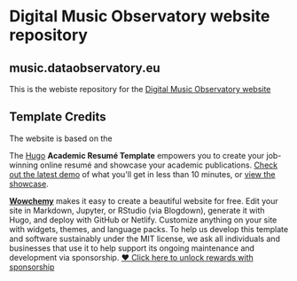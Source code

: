# Digital Music Observatory website repository

## music.dataobservatory.eu

This is the webiste repository for the [Digital Music Observatory website](https://music.dataobservatory.eu/)


## Template Credits 

The website is based on the 

The [Hugo](https://github.com/gohugoio/hugo) **Academic Resumé Template** empowers you to create your job-winning online resumé and showcase your academic publications.
[Check out the latest demo](https://academic-demo.netlify.app) of what you'll get in less than 10 minutes, or [view the showcase](https://wowchemy.com/user-stories/).

[**Wowchemy**](https://wowchemy.com) makes it easy to create a beautiful website for free. Edit your site in Markdown, Jupyter, or RStudio (via Blogdown), generate it with Hugo, and deploy with GitHub or Netlify. Customize anything on your site with widgets, themes, and language packs. To help us develop this template and software sustainably under the MIT license, we ask all individuals and businesses that use it to help support its ongoing maintenance and development via sponsorship.  [❤️ Click here to unlock rewards with sponsorship](https://wowchemy.com/plans/)

